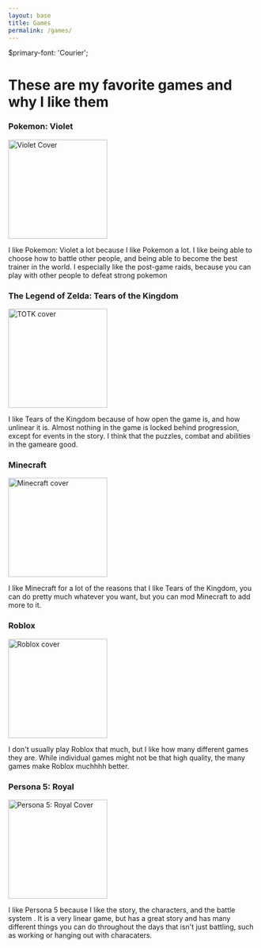 ```yaml
---
layout: base
title: Games
permalink: /games/
---
```

$primary-font: 'Courier';
<h1> These are my favorite games and why I like them</h1>
<h3> Pokemon: Violet</h3>
<img src ="https://github.com/user-attachments/assets/6ce31853-d833-4f9f-8bdd-3db09af1c384" alt = "Violet Cover" height = 200px>
<p>I like Pokemon: Violet a lot because I like Pokemon a lot. I like being able to choose how to battle other people, and being able to become the best trainer in the world. I especially like the post-game raids, because you can play with other people to defeat strong pokemon</p>
<h3>The Legend of Zelda: Tears of the Kingdom</h3>
<img src = "https://github.com/user-attachments/assets/f5e5f822-9e25-472e-9c63-6b85abf65356" alt = "TOTK cover" height = 200px>
<p>I like Tears of the Kingdom because of how open the game is, and how unlinear it is. Almost nothing in the game is locked behind progression, except for events in the story. I think that the puzzles, combat and abilities in the gameare good.</p>
<h3>Minecraft</h3>
<img src = "https://github.com/user-attachments/assets/f2f527f6-92b0-47ff-b05d-533c4ae15c67" alt = "Minecraft cover" height = 200px>
<p>I like Minecraft for a lot of the reasons that I like Tears of the Kingdom, you can do pretty much whatever you want, but you can mod Minecraft to add more to it.</p>
<h3>Roblox</h3>
<img src = "https://github.com/user-attachments/assets/19872854-90dd-4b00-a2fa-8f9d5db9f9e0" alt = "Roblox cover" height = 200px>
<p>I don't usually play Roblox that much, but I like how many different games they are. While individual games might not be that high quality, the many games make Roblox muchhhh better.</p> 
<h3>Persona 5: Royal</h3>
<img src = "https://github.com/user-attachments/assets/85aeb1ae-afdf-421c-b845-a30581363220" alt = "Persona 5: Royal Cover" height = 200px>
<p>I like Persona  5 because I like the story, the characters, and the battle system . It is a very linear game, but has a great story and has many different things you can do throughout the days that isn't just battling, such as working or hanging out with characaters.</p>
